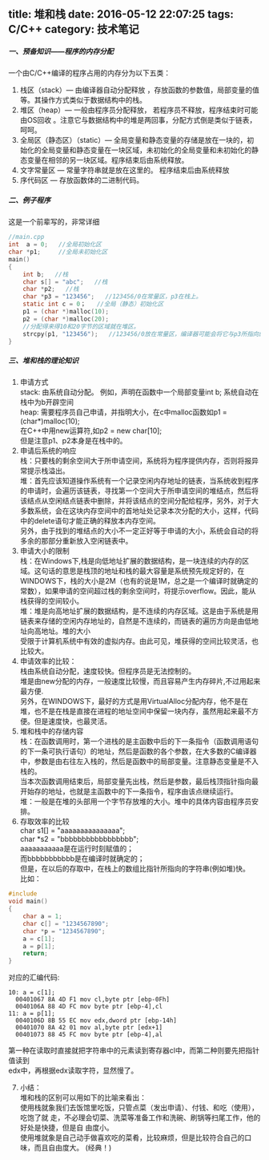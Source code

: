 title: 堆和栈
date: 2016-05-12 22:07:25
tags: C/C++
category: 技术笔记
---
##### 一、预备知识——程序的内存分配  
一个由C/C++编译的程序占用的内存分为以下五类：
1. 栈区（stack）— 由编译器自动分配释放   ，存放函数的参数值，局部变量的值等。其操作方式类似于数据结构中的栈。  
2. 堆区（heap）— 一般由程序员分配释放，   若程序员不释放，程序结束时可能由OS回收   。注意它与数据结构中的堆是两回事，分配方式倒是类似于链表，呵呵。  
3. 全局区（静态区）（static）— 全局变量和静态变量的存储是放在一块的，初始化的全局变量和静态变量在一块区域，未初始化的全局变量和未初始化的静态变量在相邻的另一块区域。程序结束后由系统释放。  
4. 文字常量区 — 常量字符串就是放在这里的。   程序结束后由系统释放  
5. 序代码区 — 存放函数体的二进制代码。
  
##### 二、例子程序    
  这是一个前辈写的，非常详细    
```C
//main.cpp    
int  a = 0;   //全局初始化区    
char *p1;     //全局未初始化区    
main()    
{    
	int b;   //栈    
	char s[] = "abc";   //栈    
	char *p2;   //栈    
	char *p3 = "123456";   //123456/0在常量区，p3在栈上。    
	static int c = 0；   //全局（静态）初始化区    
	p1 = (char *)malloc(10);    
	p2 = (char *)malloc(20);    
	//分配得来得10和20字节的区域就在堆区。    
	strcpy(p1, "123456");   //123456/0放在常量区，编译器可能会将它与p3所指向的"123456",优化成一个地方。    
}    
```
<!--more-->   
##### 三、堆和栈的理论知识    
1. 申请方式    
  stack: 由系统自动分配。   例如，声明在函数中一个局部变量int b; 系统自动在栈中为b开辟空间    
  heap: 需要程序员自己申请，并指明大小，在c中malloc函数如p1 = (char*)malloc(10);    
  在C++中用new运算符,如p2   =   new   char[10];    
  但是注意p1、p2本身是在栈中的。    
2. 申请后系统的响应    
  栈：只要栈的剩余空间大于所申请空间，系统将为程序提供内存，否则将报异常提示栈溢出。    
  堆：首先应该知道操作系统有一个记录空闲内存地址的链表，当系统收到程序的申请时，会遍历该链表，寻找第一个空间大于所申请空间的堆结点，然后将该结点从空闲结点链表中删除，并将该结点的空间分配给程序，另外，对于大多数系统，会在这块内存空间中的首地址处记录本次分配的大小，这样，代码中的delete语句才能正确的释放本内存空间。  
  另外，由于找到的堆结点的大小不一定正好等于申请的大小，系统会自动的将多余的那部分重新放入空闲链表中。    
3. 申请大小的限制    
  栈：在Windows下,栈是向低地址扩展的数据结构，是一块连续的内存的区域。这句话的意思是栈顶的地址和栈的最大容量是系统预先规定好的，在WINDOWS下，栈的大小是2M（也有的说是1M，总之是一个编译时就确定的常数），如果申请的空间超过栈的剩余空间时，将提示overflow。因此，能从栈获得的空间较小。    
  堆：堆是向高地址扩展的数据结构，是不连续的内存区域。这是由于系统是用链表来存储的空闲内存地址的，自然是不连续的，而链表的遍历方向是由低地址向高地址。堆的大小  
  受限于计算机系统中有效的虚拟内存。由此可见，堆获得的空间比较灵活，也比较大。    
4. 申请效率的比较：    
  栈由系统自动分配，速度较快。但程序员是无法控制的。    
  堆是由new分配的内存，一般速度比较慢，而且容易产生内存碎片,不过用起来最方便.    
  另外，在WINDOWS下，最好的方式是用VirtualAlloc分配内存，他不是在堆，也不是在栈是直接在进程的地址空间中保留一块内存，虽然用起来最不方便。但是速度快，也最灵活。  
5. 堆和栈中的存储内容    
  栈：在函数调用时，第一个进栈的是主函数中后的下一条指令（函数调用语句的下一条可执行语句）的地址，然后是函数的各个参数，在大多数的C编译器中，参数是由右往左入栈的，然后是函数中的局部变量。注意静态变量是不入栈的。    
  当本次函数调用结束后，局部变量先出栈，然后是参数，最后栈顶指针指向最开始存的地址，也就是主函数中的下一条指令，程序由该点继续运行。    
  堆：一般是在堆的头部用一个字节存放堆的大小。堆中的具体内容由程序员安排。    
6. 存取效率的比较    
  char   s1[]   =   "aaaaaaaaaaaaaaa";    
  char   *s2   =   "bbbbbbbbbbbbbbbbb";    
  aaaaaaaaaaa是在运行时刻赋值的；    
  而bbbbbbbbbbb是在编译时就确定的；    
  但是，在以后的存取中，在栈上的数组比指针所指向的字符串(例如堆)快。    
  比如：    
```C
#include    
void main()    
{    
	char a = 1;    
	char c[] = "1234567890";    
	char *p = "1234567890";    
	a = c[1];    
	a = p[1];    
	return;    
}    
```
  对应的汇编代码:
```  
10: a = c[1];    
  00401067 8A 4D F1 mov cl,byte ptr [ebp-0Fh]    
  0040106A 88 4D FC mov byte ptr [ebp-4],cl    
11: a = p[1];    
  0040106D 8B 55 EC mov edx,dword ptr [ebp-14h]    
  00401070 8A 42 01 mov al,byte ptr [edx+1]    
  00401073 88 45 FC mov byte ptr [ebp-4],al    
```
  第一种在读取时直接就把字符串中的元素读到寄存器cl中，而第二种则要先把指针值读到  
  edx中，再根据edx读取字符，显然慢了。    
   
   
7. 小结：    
堆和栈的区别可以用如下的比喻来看出：    
使用栈就象我们去饭馆里吃饭，只管点菜（发出申请）、付钱、和吃（使用），吃饱了就  走，不必理会切菜、洗菜等准备工作和洗碗、刷锅等扫尾工作，他的好处是快捷，但是自  由度小。    
使用堆就象是自己动手做喜欢吃的菜肴，比较麻烦，但是比较符合自己的口味，而且自由度大。   (经典！)  